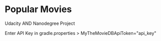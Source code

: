 # Popular Movies
Udacity AND Nanodegree Project

Enter API Key in gradle.properties > MyTheMovieDBApiToken="api_key"
